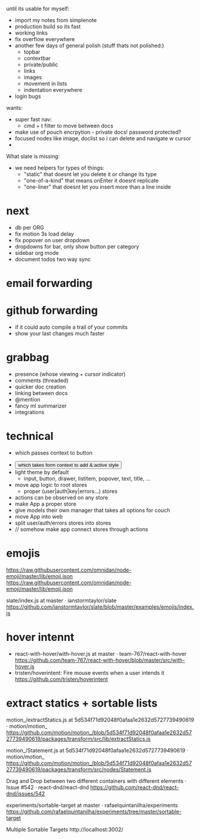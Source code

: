 until its usable for myself:
  - import my notes from simplenote
  - production build so its fast
  - working links
  - fix overflow everywhere
  - another few days of general polish (stuff thats not polished:)
    - topbar
    - contextbar
    - private/public
    - links
    - images
    - movement in lists
    - indentation everywhere
  - login bugs

wants:
  - super fast nav:
    - cmd + t filter to move between docs
  - make use of pouch encrpytion - private docs! password protected?
  - focused nodes like image, doclist so i can delete and navigate w cursor
  -

What slate is missing:
  - we need helpers for types of things:
    - "static" that doesnt let you delete it or change its type
    - "one-of-a-kind" that means onEnter it doesnt replicate
    - "one-liner" that doesnt let you insert more than a line inside

# next
  - db per ORG
  - fix motion 3s load delay
  - fix popover on user dropdown
  - dropdowns for bar, only show button per category
  - sidebar org mode
  - document todos two way sync

# email forwarding
# github forwarding
 - if it could auto compile a trail of your commits
 - show your last changes much faster

# grabbag

  - presence (whose viewing + cursor indicator)
  - comments (threaded)
  - quicker doc creation
  - linking between docs
  - @mention
  - fancy ml summarizer
  - integrations

# technical

- <Form /> which passes context to button
-    <Button /> which takes form context to add &:active style
- light theme by default
  - input, button, drawer, listitem, popover, text, title, ...
- move app logic to root stores
  - proper (user|auth|key|errors...) stores
- actions can be observed on any store
- make App a proper store
- give models their own manager that takes all options for couch
- move App into web
- split user/auth/errors stores into stores
- // somehow make app connect stores through actions

# emojis
https://raw.githubusercontent.com/omnidan/node-emoji/master/lib/emoji.json
https://raw.githubusercontent.com/omnidan/node-emoji/master/lib/emoji.json

slate/index.js at master · ianstormtaylor/slate
https://github.com/ianstormtaylor/slate/blob/master/examples/emojis/index.js

# hover intennt
- react-with-hover/with-hover.js at master · team-767/react-with-hover
  https://github.com/team-767/react-with-hover/blob/master/src/with-hover.js
- tristen/hoverintent: Fire mouse events when a user intends it
  https://github.com/tristen/hoverintent

# extract statics + sortable lists

motion_/extractStatics.js at 5d534f71d92048f0afaa1e2632d5727739490619 · motion/motion_
https://github.com/motion/motion_/blob/5d534f71d92048f0afaa1e2632d5727739490619/packages/transform/src/lib/extractStatics.js

motion_/Statement.js at 5d534f71d92048f0afaa1e2632d5727739490619 · motion/motion_
https://github.com/motion/motion_/blob/5d534f71d92048f0afaa1e2632d5727739490619/packages/transform/src/nodes/Statement.js

Drag and Drop between two different containers with different elements · Issue #542 · react-dnd/react-dnd
https://github.com/react-dnd/react-dnd/issues/542

experiments/sortable-target at master · rafaelquintanilha/experiments
https://github.com/rafaelquintanilha/experiments/tree/master/sortable-target

Multiple Sortable Targets
http://localhost:3002/
